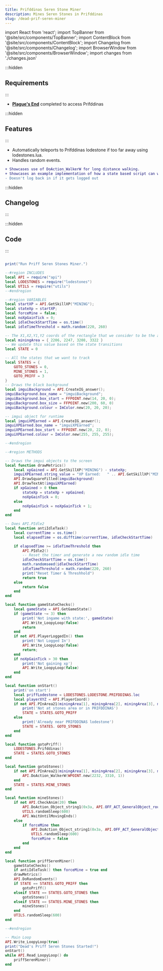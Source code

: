 ```yaml
---
title: Prifddinas Seren Stone Miner
description: Mines Seren Stones in Prifddinas
slug: /dead-prif-seren-miner
---
```


import React from 'react';
import TopBanner from '@site/src/components/TopBanner';
import ContentBlock from '@site/src/components/ContentBlock';
import Changelog from '@site/src/components/Changelog';
import BrowserWindow from '@site/src/components/BrowserWindow';
import changes from './changes.json'

<TopBanner title="Prifddinas Seren Stone Miner" version="2023.08.30">
</TopBanner>

:::hidden
## Requirements
:::
<ContentBlock title="Requirements">

- [**Plague's End**](https://runescape.wiki/w/Plague%27s_End) completed to access Prifddinas

</ContentBlock>

:::hidden
## Features
:::

<ContentBlock title="Features">

- Automatically teleports to Prifddinas lodestone if too far away using lodestones.lua.
- Handles random events.
  
```diff
+ Showcases use of DoAction_WalkerW for long distance walking.
+ Showcases an example implementation of how a state based script can work
- Doesn't log back in if it gets logged out
```

</ContentBlock>

:::hidden
## Changelog
:::

<Changelog changes={changes}>

</Changelog>

:::hidden
## Code
:::

<ContentBlock title="Code">

```lua showLineNumbers

print("Run Priff Seren Stones Miner.")

--#region INCLUDES
local API = require("api")
local LODESTONES = require("lodestones")
local UTILS = require("utils")
--#endregion

--#region VARIABLES
local startXP = API.GetSkillXP("MINING");
local stateXp = startXP;
local forceMine = false;
local noXpGainTick = 0;
local idleCheckStartTime = os.time()
local idleTimeThreshold = math.random(220, 260)

-- The X1,X2,Y1,Y2 coords of the rectangle that we consider to be the area in which stones are interactable.
local miningArea = { 2206, 2247, 3208, 3322 }
-- We update this value based on the state transitions
local STATE = 0

-- All the states that we want to track
local STATES = {
    GOTO_STONES = 0,
    MINE_STONES = 1,
    GOTO_PRIFF = 3
}
-- Draws the black background
local imguiBackground = API.CreateIG_answer();
imguiBackground.box_name = "imguiBackground";
imguiBackground.box_start = FFPOINT.new(14, 20, 0);
imguiBackground.box_size = FFPOINT.new(200, 60, 0)
imguiBackground.colour = ImColor.new(20, 20, 20);

-- imgui object for runtime
local imguiXPEarned = API.CreateIG_answer();
imguiXPEarned.box_name = "imguiXPEarned";
imguiXPEarned.box_start = FFPOINT.new(20, 22, 0);
imguiXPEarned.colour = ImColor.new(255, 255, 255);

--#endregion

--#region METHODS

-- Draws the imgui objects to the screen
local function drawMetrics()
    local xpGained = API.GetSkillXP("MINING") - stateXp;
    imguiXPEarned.string_value = "XP Earned:   " .. API.GetSkillXP("MINING") - startXP
    API.DrawSquareFilled(imguiBackground)
    API.DrawTextAt(imguiXPEarned)
    if xpGained > 0 then
        stateXp = stateXp + xpGained;
        noXpGainTick = 0;
    else
        noXpGainTick = noXpGainTick + 1;
    end
end

-- Does API.PIdle2
local function antiIdleTask()
    local currentTime = os.time()
    local elapsedTime = os.difftime(currentTime, idleCheckStartTime)

    if elapsedTime >= idleTimeThreshold then
        API.PIdle2()
        -- Reset the timer and generate a new random idle time
        idleCheckStartTime = os.time()
        math.randomseed(idleCheckStartTime)
        idleTimeThreshold = math.random(220, 260)
        print("Reset Timer & Threshhold")
        return true
    else
        return false
    end
end

local function gameStateChecks()
    local gameState = API.GetGameState()
    if (gameState ~= 3) then
        print('Not ingame with state:', gameState)
        API.Write_LoopyLoop(false)
        return
    end
    if not API.PlayerLoggedIn() then
        print('Not Logged In')
        API.Write_LoopyLoop(false)
        return;
    end
    if noXpGainTick > 30 then
        print('Not gaining xp')
        API.Write_LoopyLoop(false)
    end
end

local function onStart()
    print('on start')
    local priffLodestone = LODESTONES.LODESTONE.PRIFDDINAS.loc
    local playerXYZ = API.PlayerCoord()
    if not API.PInArea21(miningArea[1], miningArea[2], miningArea[3], miningArea[4]) and (API.Math_DistanceW(priffLodestone, playerXYZ) > 50) then
        print('Not at stones area or in PRIFDDINAS')
        STATE = STATES.GOTO_PRIFF
    else
        print('Already near PRIFDDINAS lodestone')
        STATE = STATES. GOTO_STONES
    end
end

local function gotoPriff()
    LODESTONES.Prifddinas()
    STATE = STATES.GOTO_STONES
end

local function gotoStones()
    if not API.PInArea21(miningArea[1], miningArea[2], miningArea[3], miningArea[4]) then
        API.DoAction_WalkerW(WPOINT.new(2232, 3310, 1))
    end
    STATE = STATES.MINE_STONES
end

local function mineStones()
    if not API.CheckAnim(20) then
        API.DoAction_Object_string1(0x3a, API.OFF_ACT_GeneralObject_route0, { "Seren stone" }, 50, true)
        UTILS.randomSleep(600)
        API.WaitUntilMovingEnds()
    else
        if forceMine then
            API.DoAction_Object_string1(0x3a, API.OFF_ACT_GeneralObject_route0, { "Seren stone" }, 50, true)
            UTILS.randomSleep(600)
            forceMine = false
        end
    end
end

local function priffSerenMiner()
    gameStateChecks()
    if antiIdleTask() then forceMine = true end
    drawMetrics()
    API.DoRandomEvents()
    if STATE == STATES.GOTO_PRIFF then
        gotoPriff()
    elseif STATE == STATES.GOTO_STONES then
        gotoStones()
    elseif STATE == STATES.MINE_STONES then
        mineStones()
    end
    UTILS.randomSleep(600)
end

--#endregion

-- Main Loop
API.Write_LoopyLoop(true)
print("Dead's Priff Seren Stones Started!")
onStart()
while API.Read_LoopyLoop() do
    priffSerenMiner()
end

```

</ContentBlock>
